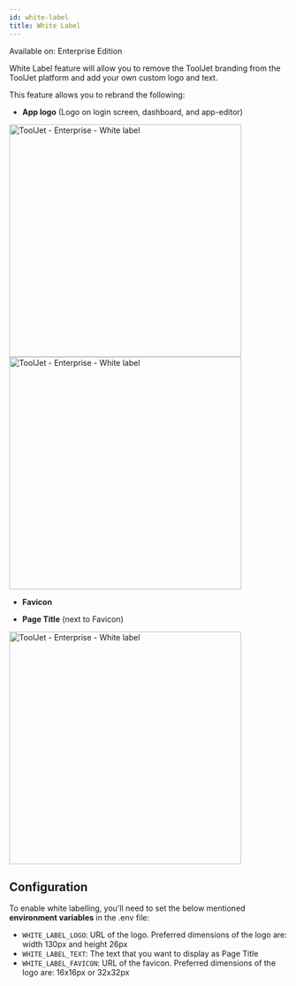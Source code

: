 ```yaml
---
id: white-label
title: White Label
---
```


<div className='badge badge--primary heading-badge'>Available on: Enterprise Edition</div>

White Label feature will allow you to remove the ToolJet branding from the ToolJet platform and add your own custom logo and text.

This feature allows you to rebrand the following:
- **App logo** (Logo on login screen, dashboard, and app-editor)

<img className="screenshot-full" src="/img/enterprise/white-label/applogo.png" alt="ToolJet - Enterprise - White label" height="420"/>

<img className="screenshot-full" src="/img/enterprise/white-label/appeditor.png" alt="ToolJet - Enterprise - White label" height="420"/>

- **Favicon**

- **Page Title** (next to Favicon)

<img className="screenshot-full" src="/img/enterprise/white-label/favicon.png" alt="ToolJet - Enterprise - White label" height="420"/>

## Configuration

To enable white labelling, you'll need to set the below mentioned **environment variables** in the .env file:

- `WHITE_LABEL_LOGO`: URL of the logo. Preferred dimensions of the logo are: width 130px and height 26px
- `WHITE_LABEL_TEXT`: The text that you want to display as Page Title
- `WHITE_LABEL_FAVICON`: URL of the favicon. Preferred dimensions of the logo are: 16x16px or 32x32px 